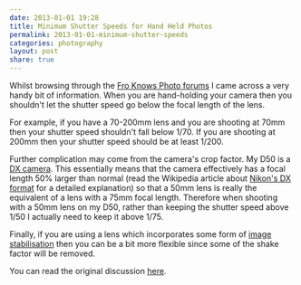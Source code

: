 ```yaml
---
date: 2013-01-01 19:28
title: Minimum Shutter Speeds for Hand Held Photos
permalink: 2013-01-01-minimum-shutter-speeds
categories: photography
layout: post
share: true
---
```


Whilst browsing through the [Fro Knows Photo forums](http://froknowsphoto.com/forums/) I came across a very handy bit of information. When you are hand-holding your camera then you shouldn't let the shutter speed go below the focal length of the lens.

For example, if you have a 70-200mm lens and you are shooting at 70mm then your shutter speed shouldn't fall below 1/70. If you are shooting at 200mm then your shutter speed should be at least 1/200.

Further complication may come from the camera's crop factor. My D50 is a [DX camera](http://en.wikipedia.org/wiki/Nikon_DX_format). This essentially means that the camera effectively has a focal length 50% larger than normal (read the Wikipedia article about [Nikon's DX format](http://en.wikipedia.org/wiki/Nikon_DX_format) for a detailed explanation) so that a 50mm lens is really the equivalent of a lens with a 75mm focal length. Therefore when shooting with a 50mm lens on my D50, rather than keeping the shutter speed above 1/50 I actually need to keep it above 1/75.

Finally, if you are using a lens which incorporates some form of [image stabilisation](http://en.wikipedia.org/wiki/Image_stabilization) then you can be a bit more flexible since some of the shake factor will be removed.

You can read the original discussion [here](http://froknowsphoto.com/forums/viewtopic.php?f=145&t=187746).
